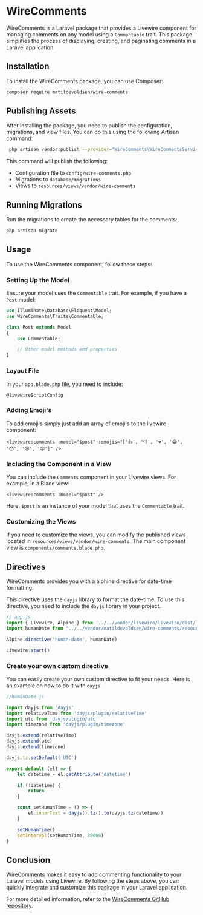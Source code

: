 # WireComments

WireComments is a Laravel package that provides a Livewire component for managing comments on any model using a `Commentable` trait. This package simplifies the process of displaying, creating, and paginating comments in a Laravel application.

## Installation

To install the WireComments package, you can use Composer:

```bash
composer require matildevoldsen/wire-comments
```

## Publishing Assets

After installing the package, you need to publish the configuration, migrations, and view files. You can do this using the following Artisan command:

```bash
 php artisan vendor:publish --provider="WireComments\WireCommentsServiceProvider"
```

This command will publish the following:

- Configuration file to `config/wire-comments.php`
- Migrations to `database/migrations`
- Views to `resources/views/vendor/wire-comments`

## Running Migrations

Run the migrations to create the necessary tables for the comments:

```bash
php artisan migrate
```

## Usage

To use the WireComments component, follow these steps:

### Setting Up the Model

Ensure your model uses the `Commentable` trait. For example, if you have a `Post` model:

```php
use Illuminate\Database\Eloquent\Model;
use WireComments\Traits\Commentable;

class Post extends Model
{
    use Commentable;

    // Other model methods and properties
}
```

### Layout File

In your `app.blade.php` file, you need to include:

``
@livewireScriptConfig
``

### Adding Emoji's

To add emoji's simply just add an array of emoji's to the livewire component:

```bladehtml
<livewire:comments :model="$post" :emojis="['👍', '👎', '❤️', '😂', '😯', '😢', '😡']" />
```

### Including the Component in a View

You can include the `Comments` component in your Livewire views. For example, in a Blade view:

```blade
<livewire:comments :model="$post" />
```

Here, `$post` is an instance of your model that uses the `Commentable` trait.

### Customizing the Views

If you need to customize the views, you can modify the published views located in `resources/views/vendor/wire-comments`. The main component view is `components/comments.blade.php`.

## Directives

WireComments provides you with a alphine directive for date-time formatting. 

This directive uses the `dayjs` library to format the date-time. To use this directive, you need to include the `dayjs` library in your project.


```javascript
// app.js
import { Livewire, Alpine } from '../../vendor/livewire/livewire/dist/livewire.esm.js';
import humanDate from "../../vendor/matildevoldsen/wire-comments/resources/js/directives/humanDate.js";

Alpine.directive('human-date', humanDate)

Livewire.start()
```

### Create your own custom directive

You can easily create your own custom directive to fit your needs. Here is an example on how to do it with `dayjs`.

```javascript
//humanDate.js

import dayjs from 'dayjs'
import relativeTime from 'dayjs/plugin/relativeTime'
import utc from 'dayjs/plugin/utc'
import timezone from 'dayjs/plugin/timezone'

dayjs.extend(relativeTime)
dayjs.extend(utc)
dayjs.extend(timezone)

dayjs.tz.setDefault('UTC')

export default (el) => {
    let datetime = el.getAttribute('datetime')

    if (!datetime) {
        return
    }

    const setHumanTime = () => {
        el.innerText = dayjs().tz().to(dayjs.tz(datetime))
    }

    setHumanTime()
    setInterval(setHumanTime, 30000)
}
```

## Conclusion

WireComments makes it easy to add commenting functionality to your Laravel models using Livewire. By following the steps above, you can quickly integrate and customize this package in your Laravel application.

For more detailed information, refer to the [WireComments GitHub repository](https://github.com/Matildevoldsen/wire-comments).
